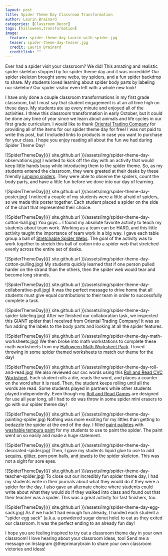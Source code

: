 ```yaml
---
layout: post
title: Spider Theme Day Classroom Transformation
author: Laurin Brainard
categories: [Classroom Decor]
tags: [halloween,transformation]
image:
  feature: spider-theme-day-Laurin-with-spider.jpg
  teaser: spider-theme-day-teaser.jpg
  credit: Laurin Brainard
  creditlink: ""
---
```

Ever had a spider visit your classroom? We did! This amazing and realistic spider skeleton stopped by for spider theme day and it was incredible! Our spider skeleton brought some webs, toy spiders, and a fun spider backdrop to share. My students loved learning about spider body parts by labeling our skeleton! Our spider visitor even left with a whole new look! 

I have only done a couple classroom transformations in my first grade classroom, but I must say that student engagement is at an all time high on these days. My students ate up every minute and enjoyed all of the activities. I threw this classroom transformation in early October, but it could be done any time of year since we learn about animals and life cycles in our first grade curriculum. I would like to thank [Oriental Trading Company](https://www.orientaltrading.com/sale/halloween-a1-90000+1604+1237-1.fltr?cm_mmc=social-_-Influencers-_-BooYa19-_-ThePrimaryBrain) for providing all of the items for our spider theme day for free! I was not paid to write this post, but I included links to products in case you want to purchase for your class. I hope you enjoy reading all about the fun we had during Spider Theme Day!

![SpiderThemeDay]({{ site.github.url }}/assets/img/spider-theme-day-observations.jpg)
I wanted to kick off the day with an activity that would keep little hands busy while introducing them to the spider theme. So, as my students entered the classroom, they were greeted at their desks by these friendly [jumping spiders](https://www.orientaltrading.com/jumping-spiders-a2-25_3967.fltr?cm_mmc=social-_-Influencers-_-BooYa19-_-ThePrimaryBrain). They were able to observe the spiders, count the body parts, and have a little fun before we dove into our day of learning.

![SpiderThemeDay]({{ site.github.url }}/assets/img/spider-theme-day-poster.jpg)
I noticed a couple of my students were a little afraid of spiders, so we made this poster together. Each student placed a spider on the side of the chart that represented their choice.

![SpiderThemeDay]({{ site.github.url }}/assets/img/spider-theme-day-cotton-ball.jpg)
You guys... I found my absolute favorite activity to teach my students about team work. Working as a team can be HARD, and this little activity taught the importance of team work in a big way. I gave each table group a ball of [Stretchable Spider Webs](https://www.orientaltrading.com/stretchable-spider-webs-halloween-decoration-a2-25_110.fltr?cm_mmc=social-_-Influencers-_-BooYa19-_-ThePrimaryBrain). The goal of the activity was to work together to stretch this ball of cotton into a spider web that stretched evenly across the entire set of desks. 

![SpiderThemeDay]({{ site.github.url }}/assets/img/spider-theme-day-cotton-pulling.jpg)
My students quickly learned that if one person pulled harder on the strand than the others, then the spider web would tear and become long strands. 

![SpiderThemeDay]({{ site.github.url }}/assets/img/spider-theme-day-collaborative-pull.jpg)
It was the perfect message to drive home that all students must give equal contributions to their team in order to successfully complete a task.

![SpiderThemeDay]({{ site.github.url }}/assets/img/spider-theme-day-spider-labeling.jpg)
After we finished our collaboration task, we inspected this GIANT spider that I received from Oriental Trading Company! It was so fun adding the labels to the body parts and looking at all the spider features.

![SpiderThemeDay]({{ site.github.url }}/assets/img/spider-theme-day-math-worksheets.jpg)
We then broke into math workstations to complete these math worksheets from my [Halloween Math Worksheet Pack](https://www.teacherspayteachers.com/Product/Halloween-Math-Worksheets-3417074?utm_source=PB%20Blog&utm_campaign=Spider%20Theme%20Day%20Math%20Worksheets). I loved throwing in some spider themed worksheets to match our theme for the day!

![SpiderThemeDay]({{ site.github.url }}/assets/img/spider-theme-day-roll-and-read.jpg)
We also reviewed our cvc words using this [Roll and Read CVC Worksheet](https://www.teacherspayteachers.com/Product/Roll-and-Read-CVC-Word-Activity-3068208?utm_source=PB%20Blog&utm_campaign=Spider%20Theme%20Day%20Roll%20and%20Read%20CVC). Each student rolls a die, reads the word, and places a counter on the word after it is read. Then, the student keeps rolling until all the words are read. Some students played in partners while other students played independently. Even though my [Roll and Read Games](https://www.teacherspayteachers.com/Product/Roll-and-Read-Literacy-Activity-BUNDLE-3100666) are designed for use all year long, all I had to do was throw in some spider mini erasers to go with our spider theme day!

![SpiderThemeDay]({{ site.github.url }}/assets/img/spider-theme-day-painting-spider.jpg)
Nothing was more exciting for my littles than getting to bedazzle the spider at the end of the day. I filled [paint palletes](https://www.orientaltrading.com/rectangular-paint-palettes-a2-56_3019.fltr?cm_mmc=social-_-Influencers-_-BooYa19-_-ThePrimaryBrain) with [washable tempura paint](https://www.orientaltrading.com/16-oz-crayola-sup---/sup-assorted-colors-washable-tempera-paint-a2-13747154.fltr?cm_mmc=social-_-Influencers-_-BooYa19-_-ThePrimaryBrain) for my students to use to paint the spider. The paint went on so easily and made a huge statement. 

![SpiderThemeDay]({{ site.github.url }}/assets/img/spider-theme-day-decorated-spider.jpg)
Then, I gave my students liquid glue to use to add [sequins](https://www.orientaltrading.com/bright-sequin-assortment-a2-48_832.fltr?cm_mmc=social-_-Influencers-_-BooYa19-_-ThePrimaryBrain), [glitter](https://www.orientaltrading.com/easy-shake-premium-glitter-set-a2-57_7008.fltr?cm_mmc=social-_-Influencers-_-BooYa19-_-ThePrimaryBrain), pom pom balls, and [jewels](https://www.orientaltrading.com/self-adhesive-geometric-jewel-assortment-a2-13679803.fltr?cm_mmc=social-_-Influencers-_-BooYa19-_-ThePrimaryBrain) to the spider skeleton. This was not a sight for sore eyes. 

![SpiderThemeDay]({{ site.github.url }}/assets/img/spider-theme-day-teacher-spider.jpg)
To close out our incredibly fun spider theme day, I had my students write in their journals about what they would do if they were a spider for the day. I also gave an alternate choice where students could write about what they would do if they walked into class and found out that their teacher was a spider. This was a great activity for fast finishers, too.

![SpiderThemeDay]({{ site.github.url }}/assets/img/spider-theme-day-egg-sack.jpg)
As if we hadn't had enough fun already, I handed each student a "spider egg sack" (a.k.a. a powdered sugar donut hole) to eat as they exited our classroom. It was the perfect ending to an already fun day!

I hope you are feeling inspired to try out a classroom theme day in your own classroom! I love hearing about your classroom ideas, too! Send me a message on Instagram @theprimarybrain to share your own classroom victories and ideas! 

<script>
  (function(w, d, t, s, n) {
    w.FlodeskObject = n;
    var fn = function() {
      (w[n].q = w[n].q || []).push(arguments);
    };
    w[n] = w[n] || fn;
    var f = d.getElementsByTagName(t)[0];
    var e = d.createElement(t);
    var h = '?v=' + new Date().getTime();
    e.async = true;
    e.src = s + h;
    f.parentNode.insertBefore(e, f);
  })(window, document, 'script', 'https://assets.flodesk.com/universal.js', 'fd');
  window.fd('form', {
    formId: '5d7fd38715f78a0010f2e414'
  });
</script>
